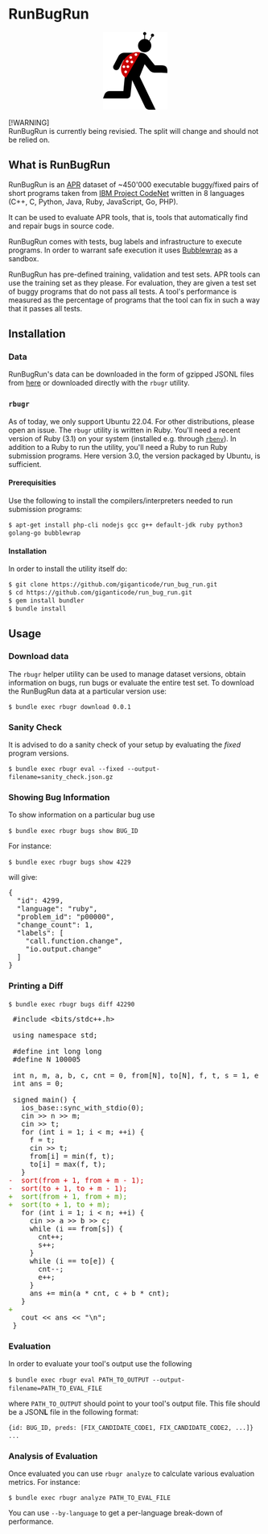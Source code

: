# RunBugRun
<p align="center">
  <img src="docs/logo.png">
</p>

[!WARNING]  
RunBugRun is currently being revisied. The split will change and should not be relied on.

## What is RunBugRun

RunBugRun is an [APR](http://program-repair.org/) dataset of ~450'000 executable buggy/fixed pairs of short programs taken from [IBM Project CodeNet](https://github.com/IBM/Project_CodeNet) written in 8 languages (C++, C, Python, Java, Ruby, JavaScript, Go, PHP).

It can be used to evaluate APR tools, that is, tools that automatically find and repair bugs in source code.

RunBugRun comes with tests, bug labels and infrastructure to execute programs. In order to warrant safe execution it uses [Bubblewrap](https://github.com/containers/bubblewrap) as a sandbox.

RunBugRun has pre-defined training, validation and test sets. APR tools can use the training set as they please. For evaluation, they are given a test set of buggy programs that do not pass all tests. A tool's performance is measured as the percentage of programs that the tool can fix in such a way that it passes all tests.

## Installation

### Data
RunBugRun's data can be downloaded in the form of gzipped JSONL files from [here](https://github.com/giganticode/run_bug_run_data) or downloaded directly with the `rbugr` utility.

### `rbugr`

As of today, we only support Ubuntu 22.04. For other distributions, please open an issue.
The `rbugr` utility is written in Ruby.
You'll need a recent version of Ruby (3.1) on your system (installed e.g. through [`rbenv`](https://github.com/rbenv/rbenv)).
In addition to a Ruby to run the utility, you'll need a Ruby to run Ruby submission programs. Here version 3.0, the version packaged by Ubuntu, is sufficient.

#### Prerequisities
Use the following to install the compilers/interpreters needed to run submission programs:
```
$ apt-get install php-cli nodejs gcc g++ default-jdk ruby python3 golang-go bubblewrap
```

#### Installation
In order to install the utility itself do:
```
$ git clone https://github.com/giganticode/run_bug_run.git
$ cd https://github.com/giganticode/run_bug_run.git
$ gem install bundler
$ bundle install
```

## Usage

### Download data

The `rbugr` helper utility can be used to manage dataset versions, obtain information on bugs, run bugs or evaluate the entire test set. 
To download the RunBugRun data at a particular version use:

```
$ bundle exec rbugr download 0.0.1
```

### Sanity Check

It is advised to do a sanity check of your setup by evaluating the *fixed* program versions.
```
$ bundle exec rbugr eval --fixed --output-filename=sanity_check.json.gz
```

### Showing Bug Information

To show information on a particular bug
use

`$ bundle exec rbugr bugs show BUG_ID`

For instance:

`$ bundle exec rbugr bugs show 4229`

will give:
<pre>{
  &quot;id&quot;: 4299,
  &quot;language&quot;: &quot;ruby&quot;,
  &quot;problem_id&quot;: &quot;p00000&quot;,
  &quot;change_count&quot;: 1,
  &quot;labels&quot;: [
    &quot;call.function.change&quot;,
    &quot;io.output.change&quot;
  ]
}
</pre>

### Printing a Diff

`$ bundle exec rbugr bugs diff 42290`

<pre> #include &lt;bits/stdc++.h&gt;
 
 using namespace std;
 
 #define int long long
 #define N 100005
 
 int n, m, a, b, c, cnt = 0, from[N], to[N], f, t, s = 1, e = 1;
 int ans = 0;
 
 signed main() {
   ios_base::sync_with_stdio(0);
   cin &gt;&gt; n &gt;&gt; m;
   cin &gt;&gt; t;
   for (int i = 1; i &lt; m; ++i) {
     f = t;
     cin &gt;&gt; t;
     from[i] = min(f, t);
     to[i] = max(f, t);
   }
<font color="#CC0000">-  sort(from + 1, from + m - 1);</font>
<font color="#CC0000">-  sort(to + 1, to + m - 1);</font>
<font color="#4E9A06">+  sort(from + 1, from + m);</font>
<font color="#4E9A06">+  sort(to + 1, to + m);</font>
   for (int i = 1; i &lt; n; ++i) {
     cin &gt;&gt; a &gt;&gt; b &gt;&gt; c;
     while (i == from[s]) {
       cnt++;
       s++;
     }
     while (i == to[e]) {
       cnt--;
       e++;
     }
     ans += min(a * cnt, c + b * cnt);
   }
<font color="#4E9A06">+</font>
   cout &lt;&lt; ans &lt;&lt; &quot;\n&quot;;
 }
</pre>

### Evaluation

In order to evaluate your tool's output use the following

`$ bundle exec rbugr eval PATH_TO_OUTPUT --output-filename=PATH_TO_EVAL_FILE`

where `PATH_TO_OUTPUT` should point to your tool's output file. This file should be a JSON**L** file in the following format:

```
{id: BUG_ID, preds: [FIX_CANDIDATE_CODE1, FIX_CANDIDATE_CODE2, ...]}
...
```

### Analysis of Evaluation

Once evaluated you can use `rbugr analyze` to calculate various evaluation metrics.
For instance:
```
$ bundle exec rbugr analyze PATH_TO_EVAL_FILE
```
You can use `--by-language` to get a per-language break-down of performance.

